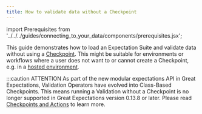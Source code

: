 ```yaml
---
title: How to validate data without a Checkpoint
---
```

import Prerequisites from '../../../guides/connecting_to_your_data/components/prerequisites.jsx';

This guide demonstrates how to load an Expectation Suite and validate data without using a [Checkpoint](../checkpoints/how_to_create_a_new_checkpoint.md). This might be suitable for environments or workflows where a user does not want to or cannot create a Checkpoint, e.g. in a [hosted environment](../../../deployment_patterns/how_to_instantiate_a_data_context_hosted_environments.md).

:::caution ATTENTION
As part of the new modular expectations API in Great Expectations, Validation Operators have evolved into Class-Based Checkpoints. This means running a Validation without a Checkpoint is no longer supported in Great Expectations version 0.13.8 or later. Please read [Checkpoints and Actions](../../../reference/checkpoints_and_actions.md) to learn more.
